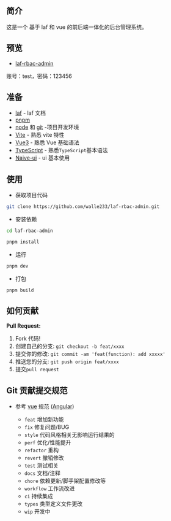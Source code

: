 ## 简介
这是一个 基于 laf 和 vue 的前后端一体化的后台管理系统。

## 预览
- [laf-rbac-admin](https://naive-ui-admin.vercel.app)

账号：test，密码：123456

## 准备

- [laf](https://doc.laf.run/) - laf 文档
- [pnpm](https://pnpm.io/)
- [node](http://nodejs.org/) 和 [git](https://git-scm.com/) -项目开发环境
- [Vite](https://vitejs.dev/) - 熟悉 vite 特性
- [Vue3](https://v3.vuejs.org/) - 熟悉 Vue 基础语法
- [TypeScript](https://www.typescriptlang.org/) - 熟悉`TypeScript`基本语法
- [Naive-ui](https://www.naiveui.com/) - ui 基本使用

## 使用

- 获取项目代码

```bash
git clone https://github.com/walle233/laf-rbac-admin.git
```

- 安装依赖

```bash
cd laf-rbac-admin

pnpm install

```

- 运行

```bash
pnpm dev
```

- 打包

```bash
pnpm build
```


## 如何贡献

**Pull Request:**

1. Fork 代码!
2. 创建自己的分支: `git checkout -b feat/xxxx`
3. 提交你的修改: `git commit -am 'feat(function): add xxxxx'`
4. 推送您的分支: `git push origin feat/xxxx`
5. 提交`pull request`

## Git 贡献提交规范

- 参考 [vue](https://github.com/vuejs/vue/blob/dev/.github/COMMIT_CONVENTION.md) 规范 ([Angular](https://github.com/conventional-changelog/conventional-changelog/tree/master/packages/conventional-changelog-angular))

  - `feat` 增加新功能
  - `fix` 修复问题/BUG
  - `style` 代码风格相关无影响运行结果的
  - `perf` 优化/性能提升
  - `refactor` 重构
  - `revert` 撤销修改
  - `test` 测试相关
  - `docs` 文档/注释
  - `chore` 依赖更新/脚手架配置修改等
  - `workflow` 工作流改进
  - `ci` 持续集成
  - `types` 类型定义文件更改
  - `wip` 开发中
